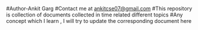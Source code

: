 #Author-Ankit Garg
#Contact me at ankitcse07@gmail.com
#This repository is collection of documents collected in time related different topics
#Any concept which I learn , I will try to update the corresponding document here 

